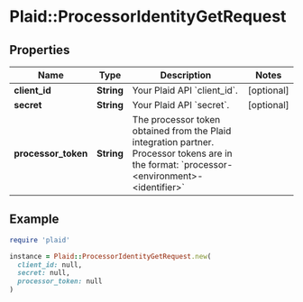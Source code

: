 # Plaid::ProcessorIdentityGetRequest

## Properties

| Name | Type | Description | Notes |
| ---- | ---- | ----------- | ----- |
| **client_id** | **String** | Your Plaid API &#x60;client_id&#x60;. | [optional] |
| **secret** | **String** | Your Plaid API &#x60;secret&#x60;. | [optional] |
| **processor_token** | **String** | The processor token obtained from the Plaid integration partner. Processor tokens are in the format: &#x60;processor-&lt;environment&gt;-&lt;identifier&gt;&#x60; |  |

## Example

```ruby
require 'plaid'

instance = Plaid::ProcessorIdentityGetRequest.new(
  client_id: null,
  secret: null,
  processor_token: null
)
```

